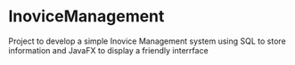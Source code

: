 # InoviceManagement
 Project to develop a simple Inovice Management system  using SQL to store information and JavaFX to display a friendly interrface
